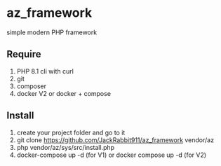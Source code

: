 # az_framework
simple modern PHP framework
## Require
1. PHP 8.1 cli with curl
2. git
3. composer
4. docker V2 or docker + compose
## Install
1. create your project folder and go to it
2. git clone https://github.com/JackRabbit911/az_framework vendor/az
3. php vendor/az/sys/src/install.php
4. docker-compose up -d (for V1) or docker compose up -d (for V2)
